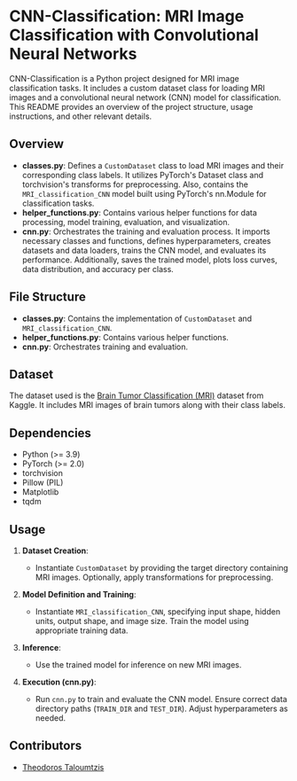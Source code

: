 # CNN-Classification: MRI Image Classification with Convolutional Neural Networks

CNN-Classification is a Python project designed for MRI image classification tasks. It includes a custom dataset class for loading MRI images and a convolutional neural network (CNN) model for classification. This README provides an overview of the project structure, usage instructions, and other relevant details.

## Overview

- **classes.py**: Defines a `CustomDataset` class to load MRI images and their corresponding class labels. It utilizes PyTorch's Dataset class and torchvision's transforms for preprocessing. Also, contains the `MRI_classification_CNN` model built using PyTorch's nn.Module for classification tasks.
- **helper_functions.py**: Contains various helper functions for data processing, model training, evaluation, and visualization.
- **cnn.py**: Orchestrates the training and evaluation process. It imports necessary classes and functions, defines hyperparameters, creates datasets and data loaders, trains the CNN model, and evaluates its performance. Additionally, saves the trained model, plots loss curves, data distribution, and accuracy per class.

## File Structure

- **classes.py**: Contains the implementation of `CustomDataset` and `MRI_classification_CNN`.
- **helper_functions.py**: Contains various helper functions.
- **cnn.py**: Orchestrates training and evaluation.

## Dataset

The dataset used is the [Brain Tumor Classification (MRI)](https://www.kaggle.com/datasets/sartajbhuvaji/brain-tumor-classification-mri) dataset from Kaggle. It includes MRI images of brain tumors along with their class labels.

## Dependencies

- Python (>= 3.9)
- PyTorch (>= 2.0)
- torchvision
- Pillow (PIL)
- Matplotlib
- tqdm

## Usage

1. **Dataset Creation**:
   - Instantiate `CustomDataset` by providing the target directory containing MRI images. Optionally, apply transformations for preprocessing.

2. **Model Definition and Training**:
   - Instantiate `MRI_classification_CNN`, specifying input shape, hidden units, output shape, and image size. Train the model using appropriate training data.

3. **Inference**:
   - Use the trained model for inference on new MRI images.

4. **Execution (cnn.py)**:
   - Run `cnn.py` to train and evaluate the CNN model. Ensure correct data directory paths (`TRAIN_DIR` and `TEST_DIR`). Adjust hyperparameters as needed.

## Contributors

- [Theodoros Taloumtzis](https://github.com/theodorostaloumtzis)

